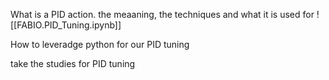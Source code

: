 What is a PID action.
the meaaning, the techniques and what it is used for
![[FABIO.PID_Tuning.ipynb]]

How to leveradge python for our PID tuning

take the studies for PID tuning
